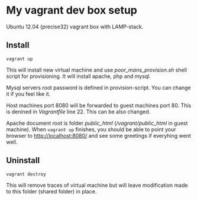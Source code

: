 My vagrant dev box setup
========================
Ubuntu 12.04 (precise32) vagrant box with
LAMP-stack.


## Install

`vagrant up`

This will install new virtual machine and use *poor_mans_provision.sh* shell
script for provisioning. It will install apache, php and mysql.

Mysql servers root password is defined in provision-script. You can change it
if you feel like it.

Host machines port 8080 will be forwarded to guest machines port 80. This
is denined in *Vagrantfile* line 22. This can be also changed.

Apache document root is folder *public_html* (*/vagrant/public_html* in guest machine).
When `vagrant up` finishes, you should be able to point your browser to 
[http://localhost:8080/](http://localhost:8080/) and see some greetings if everyhing went well.


## Uninstall

`vagrant destroy`

This will remove traces of virtual machine but will leave modification made to this folder
(shared folder) in place.




